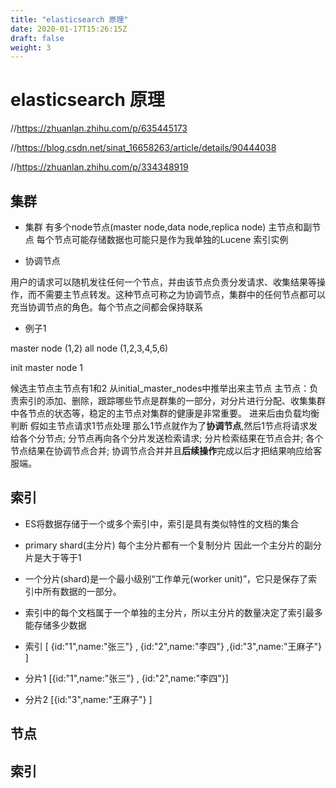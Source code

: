 ```yaml
---
title: "elasticsearch 原理"
date: 2020-01-17T15:26:15Z
draft: false
weight: 3
---
```



# elasticsearch 原理

//https://zhuanlan.zhihu.com/p/635445173

//https://blog.csdn.net/sinat_16658263/article/details/90444038


//https://zhuanlan.zhihu.com/p/334348919


## 集群

+ 集群 有多个node节点(master node,data node,replica node) 主节点和副节点 每个节点可能存储数据也可能只是作为我单独的Lucene 索引实例

+ 协调节点 

用户的请求可以随机发往任何一个节点，并由该节点负责分发请求、收集结果等操作，而不需要主节点转发。这种节点可称之为协调节点，集群中的任何节点都可以充当协调节点的角色。每个节点之间都会保持联系



+ 例子1

master node (1,2)  all node (1,2,3,4,5,6)

init master node 1

候选主节点主节点有1和2 从initial_master_nodes中推举出来主节点 主节点：负责索引的添加、删除，跟踪哪些节点是群集的一部分，对分片进行分配、收集集群中各节点的状态等，稳定的主节点对集群的健康是非常重要。
进来后由负载均衡判断  假如主节点请求1节点处理 那么1节点就作为了**协调节点**,然后1节点将请求发给各个分节点;  分节点再向各个分片发送检索请求; 分片检索结果在节点合并; 各个节点结果在协调节点合并; 协调节点合并并且**后续操作**完成以后才把结果响应给客服端。




## 索引

+ ES将数据存储于一个或多个索引中，索引是具有类似特性的文档的集合



+ primary shard(主分片)  每个主分片都有一个复制分片 因此一个主分片的副分片是大于等于1

+ 一个分片(shard)是一个最小级别“工作单元(worker unit)”，它只是保存了索引中所有数据的一部分。

+ 索引中的每个文档属于一个单独的主分片，所以主分片的数量决定了索引最多能存储多少数据

+ 索引 [ {id:"1",name:"张三"} , {id:"2",name:"李四"} ,{id:"3",name:"王麻子"} ]

+ 分片1 [{id:"1",name:"张三"} , {id:"2",name:"李四"}]
+ 分片2 [{id:"3",name:"王麻子"} ]



## 节点




## 索引